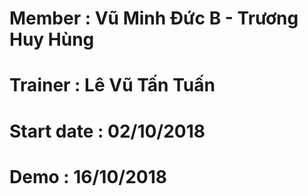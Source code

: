 # Member      : Vũ Minh Đức B - Trương Huy Hùng          

# Trainer     : Lê Vũ Tấn Tuấn
# Start date  : 02/10/2018
# Demo        : 16/10/2018
